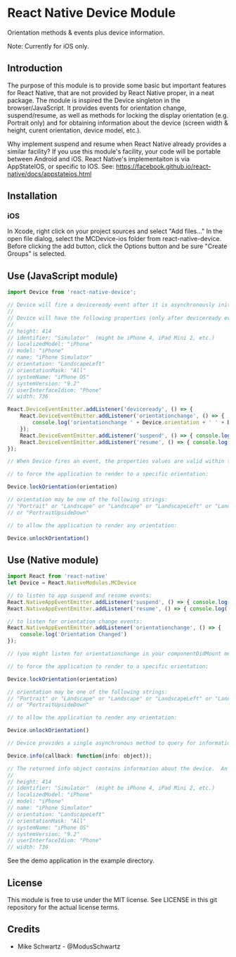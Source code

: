 # React Native Device Module

Orientation methods & events plus device information.

Note: Currently for iOS only.

## Introduction

The purpose of this module is to provide some basic but important features for React Native, that are not provided by React Native proper, in a neat package.  The module is inspired the Device singleton in the browser/JavaScript.  It provides events for orientation change, suspend/resume, as well as methods for locking the display orientation (e.g. Portrait only) and for obtaining information about the device (screen width & height, curent orientation, device model, etc.).

Why implement suspend and resume when React Native already provides a similar facility?  If you use this module's facility, your code will be portable between Android and iOS.  React Native's implementaiton is via AppStateIOS, or specific to IOS.  See: https://facebook.github.io/react-native/docs/appstateios.html

## Installation

### iOS

In Xcode, right click on your project sources and select "Add files..."  In the open file dialog, select the MCDevice-ios folder from react-native-device.  Before clicking the add button, click the Options button and be sure "Create Groups" is selected.


## Use (JavaScript module)

```javascript
import Device from 'react-native-device';

// Device will fire a deviceready event after it is asynchronously initialized.
//
// Device will have the following properties (only after deviceready event is fired):
//
// height: 414
// identifier: "Simulator"  (might be iPhone 4, iPad Mini 2, etc.)
// localizedModel: "iPhone"
// model: "iPhone"
// name: "iPhone Simulator"
// orientation: "LandscapeLeft"
// orientationMask: "All"
// systemName: "iPhone OS"
// systemVersion: "9.2"
// userInterfaceIdiom: "Phone"
// width: 736 

React.DeviceEventEmitter.addListener('deviceready', () => {
	React.DeviceEventEmitter.addListener('orientationchange', () => { 
	    console.log('orientationchange ' + Device.orientation + ' ' + Device.width + ' x ' + Device.height);
	});
	React.DeviceEventEmitter.addListener('suspend', () => { console.log('suspend')});
	React.DeviceEventEmitter.addListener('resume', () => { console.log('resume')});
});

// When Device fires an event, the properties values are valid within the event handler and until the next event.

// to force the application to render to a specific orientation:

Device.lockOrientation(orientation)

// orientation may be one of the following strings:
// "Portrait" or "Landscape" or "Landscape" or "LandscapeLeft" or "LandscapeRight" 
// or "PortraitUpsideDown"

// to allow the application to render any orientation:

Device.unlockOrientation()

```

## Use (Native module)

```javascript
import React from 'react-native'
let Device = React.NativeModules.MCDevice

// to listen to app suspend and resume events:
React.NativeAppEventEmitter.addListener('suspend', () => { console.log('suspend')});
React.NativeAppEventEmitter.addListener('resume', () => { console.log('resume')});

// to listen for orientation change events:
React.NativeAppEventEmitter.addListener('orientationchange', () => {
	console.log('Orientation Changed')
});

// (you might listen for orientationchange in your componentDidMount method)

// to force the application to render to a specific orientation:

Device.lockOrientation(orientation)

// orientation may be one of the following strings:
// "Portrait" or "Landscape" or "Landscape" or "LandscapeLeft" or "LandscapeRight" 
// or "PortraitUpsideDown"

// to allow the application to render any orientation:

Device.unlockOrientation()

// Device provides a single asynchronous method to query for information about the device:

Device.info(callback: function(info: object));

// The returned info object contains information about the device.  An example info object:
//
// height: 414
// identifier: "Simulator"  (might be iPhone 4, iPad Mini 2, etc.)
// localizedModel: "iPhone"
// model: "iPhone"
// name: "iPhone Simulator"
// orientation: "LandscapeLeft"
// orientationMask: "All"
// systemName: "iPhone OS"
// systemVersion: "9.2"
// userInterfaceIdiom: "Phone"
// width: 736 
```

See the demo application in the example directory.

## License

This module is free to use under the MIT license.  See LICENSE in this git repository for the actual license terms.

## Credits

* Mike Schwartz - @ModusSchwartz


